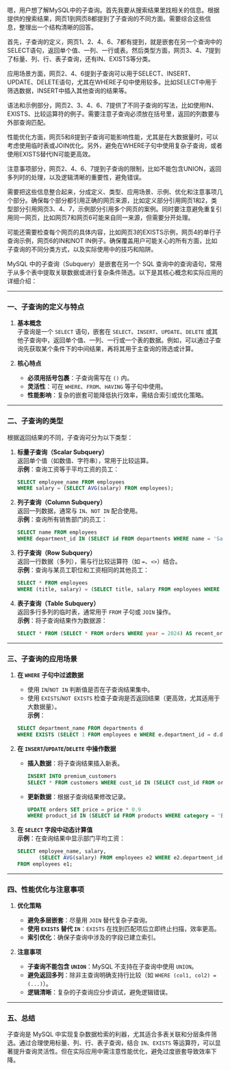 嗯，用户想了解MySQL中的子查询。首先我要从搜索结果里找相关的信息。根据提供的搜索结果，网页1到网页8都提到了子查询的不同方面。需要综合这些信息，整理出一个结构清晰的回答。

首先，子查询的定义，网页1、2、4、6、7都有提到，就是嵌套在另一个查询中的SELECT语句，返回单个值、一列、一行或表。然后类型方面，网页3、4、7提到了标量、列、行、表子查询，还有IN、EXISTS等分类。

应用场景方面，网页2、4、6提到子查询可以用于SELECT、INSERT、UPDATE、DELETE语句，尤其在WHERE子句中使用较多。比如SELECT中用于筛选数据，INSERT中插入其他查询的结果等。

语法和示例部分，网页2、3、4、6、7提供了不同子查询的写法，比如使用IN、EXISTS、比较运算符的例子。需要注意子查询必须放在括号里，返回的列数要与外部查询匹配。

性能优化方面，网页5和8提到子查询可能影响性能，尤其是在大数据量时，可以考虑使用临时表或JOIN优化。另外，避免在WHERE子句中使用复杂子查询，或者使用EXISTS替代IN可能更高效。

注意事项部分，网页2、4、6、7提到子查询的限制，比如不能包含UNION，返回多列时的处理，以及逻辑清晰的重要性，避免错误。

需要把这些信息整合起来，分成定义、类型、应用场景、示例、优化和注意事项几个部分。确保每个部分都引用正确的网页来源，比如定义部分引用网页1和2，类型部分引用网页3、4、7，示例部分引用多个网页的案例。同时要注意避免重复引用同一网页，比如网页7和网页6可能来自同一来源，但需要分开处理。

可能还需要检查每个网页的具体内容，比如网页3的EXISTS示例，网页4的单行子查询示例，网页6的IN和NOT IN例子。确保覆盖用户可能关心的所有方面，比如子查询的不同分类方式，以及实际使用中的技巧和陷阱。




MySQL 中的子查询（Subquery）是嵌套在另一个 SQL 查询中的查询语句，常用于从多个表中提取关联数据或进行复杂条件筛选。以下是其核心概念和实际应用的详细介绍：

---

### 一、子查询的定义与特点
1. **基本概念**  
   子查询是一个 `SELECT` 语句，嵌套在 `SELECT`、`INSERT`、`UPDATE`、`DELETE` 或其他子查询中，返回单个值、一列、一行或一个表的数据。例如，可以通过子查询先获取某个条件下的中间结果，再将其用于主查询的筛选或计算。

2. **核心特点**
    - **必须用括号包裹**：子查询需写在 `()` 内。
    - **灵活性**：可在 `WHERE`、`FROM`、`HAVING` 等子句中使用。
    - **性能影响**：复杂的嵌套可能降低执行效率，需结合索引或优化策略。

---

### 二、子查询的类型
根据返回结果的不同，子查询可分为以下类型：
1. **标量子查询（Scalar Subquery）**  
   返回单个值（如数值、字符串），常用于比较运算。  
   **示例**：查询工资等于平均工资的员工：
   ```sql
   SELECT employee_name FROM employees 
   WHERE salary = (SELECT AVG(salary) FROM employees);
   ```


2. **列子查询（Column Subquery）**  
   返回一列数据，通常与 `IN`、`NOT IN` 配合使用。  
   **示例**：查询所有销售部门的员工：
   ```sql
   SELECT name FROM employees 
   WHERE department_id IN (SELECT id FROM departments WHERE name = 'Sales');
   ```


3. **行子查询（Row Subquery）**  
   返回一行数据（多列），需与行比较运算符（如 `=`、`<>`）结合。  
   **示例**：查询与某员工职位和工资相同的其他员工：
   ```sql
   SELECT * FROM employees 
   WHERE (title, salary) = (SELECT title, salary FROM employees WHERE id = 101);
   ```


4. **表子查询（Table Subquery）**  
   返回多行多列的临时表，通常用于 `FROM` 子句或 `JOIN` 操作。  
   **示例**：将子查询结果作为数据源：
   ```sql
   SELECT * FROM (SELECT * FROM orders WHERE year = 2024) AS recent_orders;
   ```


---

### 三、子查询的应用场景
1. **在 `WHERE` 子句中过滤数据**
    - 使用 `IN`/`NOT IN` 判断值是否在子查询结果集中。
    - 使用 `EXISTS`/`NOT EXISTS` 检查子查询是否返回结果（更高效，尤其适用于大数据量）。  
      **示例**：
   ```sql
   SELECT department_name FROM departments d 
   WHERE EXISTS (SELECT 1 FROM employees e WHERE e.department_id = d.department_id);
   ```

2. **在 `INSERT`/`UPDATE`/`DELETE` 中操作数据**
    - **插入数据**：将子查询结果插入新表。
      ```sql
      INSERT INTO premium_customers 
      SELECT * FROM customers WHERE cust_id IN (SELECT cust_id FROM orders WHERE amount > 5000);
      ```
    - **更新数据**：根据子查询结果修改记录。
      ```sql
      UPDATE orders SET price = price * 0.9 
      WHERE product_id IN (SELECT id FROM products WHERE category = 'Electronics');
      ```


3. **在 `SELECT` 字段中动态计算值**  
   **示例**：在查询结果中显示部门平均工资：
   ```sql
   SELECT employee_name, salary, 
          (SELECT AVG(salary) FROM employees e2 WHERE e2.department_id = e1.department_id) AS dept_avg 
   FROM employees e1;
   ```


---

### 四、性能优化与注意事项
1. **优化策略**
    - **避免多层嵌套**：尽量用 `JOIN` 替代复杂子查询。
    - **使用 `EXISTS` 替代 `IN`**：`EXISTS` 在找到匹配项后立即终止扫描，效率更高。
    - **索引优化**：确保子查询中涉及的字段已建立索引。

2. **注意事项**
    - **子查询不能包含 `UNION`**：MySQL 不支持在子查询中使用 `UNION`。
    - **避免返回多列**：除非主查询明确支持行比较（如 `WHERE (col1, col2) = (...)`）。
    - **逻辑清晰**：复杂的子查询应分步调试，避免逻辑错误。

---

### 五、总结
子查询是 MySQL 中实现复杂数据检索的利器，尤其适合多表关联和分层条件筛选。通过合理使用标量、列、行、表子查询，结合 `IN`、`EXISTS` 等运算符，可以显著提升查询灵活性。但在实际应用中需注意性能优化，避免过度嵌套导致效率下降。